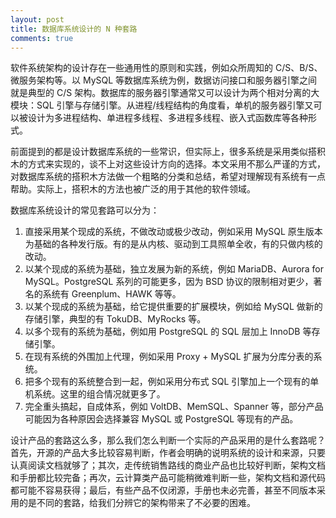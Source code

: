 ```yaml
---
layout: post
title: 数据库系统设计的 N 种套路
comments: true
---
```


软件系统架构的设计存在一些通用性的原则和实践，例如众所周知的 C/S、B/S、微服务架构等。以 MySQL 等数据库系统为例，数据访问接口和服务器引擎之间就是典型的 C/S 架构。数据库的服务器引擎通常又可以设计为两个相对分离的大模块：SQL 引擎与存储引擎。从进程/线程结构的角度看，单机的服务器引擎又可以被设计为多进程结构、单进程多线程、多进程多线程、嵌入式函数库等各种形式。

前面提到的都是设计数据库系统的一些常识，但实际上，很多系统是采用类似搭积木的方式来实现的，谈不上对这些设计方向的选择。本文采用不那么严谨的方式，对数据库系统的搭积木方法做一个粗略的分类和总结，希望对理解现有系统有一点帮助。实际上，搭积木的方法也被广泛的用于其他的软件领域。

数据库系统设计的常见套路可以分为：
1.  直接采用某个现成的系统，不做改动或极少改动，例如采用 MySQL 原生版本为基础的各种发行版。有的是从内核、驱动到工具照单全收，有的只做内核的改动。
2.  以某个现成的系统为基础，独立发展为新的系统，例如 MariaDB、Aurora for MySQL。PostgreSQL 系列的可能更多，因为 BSD 协议的限制相对更少，著名的系统有 Greenplum、HAWK 等等。
3.  以某个现成的系统为基础，给它提供重要的扩展模块，例如给 MySQL 做新的存储引擎，典型的有 TokuDB、MyRocks 等。
4.  以多个现有的系统为基础，例如用 PostgreSQL 的 SQL 层加上 InnoDB 等存储引擎。
5.  在现有系统的外围加上代理，例如采用 Proxy + MySQL 扩展为分库分表的系统。
6.  把多个现有的系统整合到一起，例如采用分布式 SQL 引擎加上一个现有的单机系统。这里的组合情况就更多了。
7.  完全重头搞起，自成体系，例如 VoltDB、MemSQL、Spanner 等，部分产品可能因为各种原因会选择兼容 MySQL 或 PostgreSQL 等现有的产品。

设计产品的套路这么多，那么我们怎么判断一个实际的产品采用的是什么套路呢？首先，开源的产品大多比较容易判断，作者会明确的说明系统的设计和来源，只要认真阅读文档就够了；其次，走传统销售路线的商业产品也比较好判断，架构文档和手册都比较完备；再次，云计算类产品可能稍微难判断一些，架构文档和源代码都可能不容易获得；最后，有些产品不仅闭源，手册也未必完善，甚至不同版本采用的是不同的套路，给我们分辨它的架构带来了不必要的困难。
